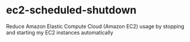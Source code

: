 # ec2-scheduled-shutdown
Reduce Amazon Elastic Compute Cloud (Amazon EC2) usage by stopping and starting my EC2 instances automatically
